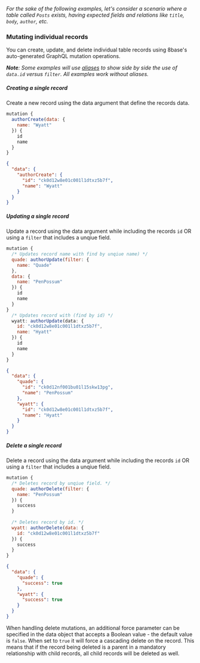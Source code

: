 *For the sake of the following examples, let's consider a scenario where a table called `Posts` exists, having expected fields and relations like `title`, `body`, `author`, etc.*

### Mutating individual records
You can create, update, and delete individual table records using 8base's auto-generated GraphQL mutation operations.

***Note**: Some examples will use [aliases](/docs/8base-console/graphql-api/#aliases) to show side by side the use of `data.id` versus `filter`. All examples work without aliases.*

##### Creating a single record
Create a new record using the data argument that define the records data. 


```javascript
mutation {
  authorCreate(data: {
    name: "Wyatt"
  }) {
    id
    name
  }
}
```



```json
{
  "data": {
    "authorCreate": {
      "id": "ck0d12w8e01c001l1dtxz5b7f",
      "name": "Wyatt"
    }
  }
}
```



##### Updating a single record
Update a record using the data argument while including the records `id` OR using a `filter` that includes a unqiue field.


```javascript
mutation {
  /* Updates record name with find by unqiue name) */
  quade: authorUpdate(filter: {
    name: "Quade"
  },
  data: {
    name: "PenPossum"
  }) {
    id
    name
  }
}
  /* Updates record with (find by id) */
  wyatt: authorUpdate(data: {
    id: "ck0d12w8e01c001l1dtxz5b7f",
    name: "Hyatt"
  }) {
    id
    name
  }
}
```



```json
{
  "data": {
    "quade": {
      "id": "ck0d12nf001bu01l15skw13pg",
      "name": "PenPossum"
    },
    "wyatt": {
      "id": "ck0d12w8e01c001l1dtxz5b7f",
      "name": "Hyatt"
    }
  }
}
```



##### Delete a single record
Delete a record using the data argument while including the records `id` OR using a `filter` that includes a unqiue field.


```javascript
mutation {
  /* Deletes record by unqiue field. */
  quade: authorDelete(filter: {
    name: "PenPossum"
  }) {
    success
  }
  
  /* Deletes record by id. */
  wyatt: authorDelete(data: {
    id: "ck0d12w8e01c001l1dtxz5b7f"
  }) {
    success
  }
}
```



```json
{
  "data": {
    "quade": {
      "success": true
    },
    "wyatt": {
      "success": true
    }
  }
}
```



When handling delete mutations, an additional force parameter can be specified in the data object that accepts a Boolean value - the default value is `false`. When set to `true` it will force a cascading delete on the record. This means that if the record being deleted is a parent in a mandatory relationship with child records, all child records will be deleted as well.